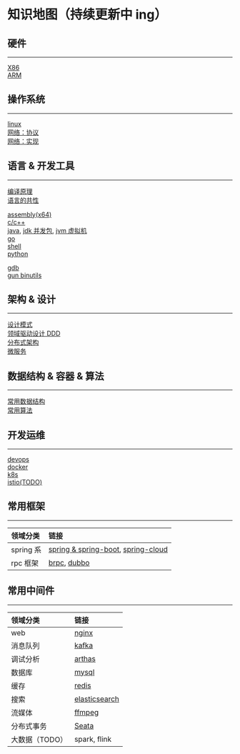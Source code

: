 # 知识地图（持续更新中 ing）

## 硬件

---

[X86](doc/hardware/x86.md)  
[ARM](doc/hardware/arm.md)

## 操作系统

---

[linux](doc/os/linux.md)  
[网络：协议](doc/network/protocol.md)  
[网络：实现](doc/network/implement.md)

<!-- [RT-Thread](doc/os/rtthread.md) -->

## 语言 & 开发工具

---

[编译原理](doc/language/compile.md)  
[语言的共性](doc/language/lang.md)

[assembly(x64)](doc/language/asm.md)  
[c/c++](doc/language/cpp.md)  
[java](doc/language/java.md), [jdk 并发包](doc/language/java_concurrent.md), [jvm 虚拟机](doc/language/jvm.md)  
[go](doc/language/golang.md)  
[shell](doc/language/shell.md)  
[python](doc/language/python.md)

<!-- [javascript](doc/language/javascript.md) -->

[gdb](doc/devtool/gdb.md)  
[gun binutils](doc/devtool/binutils.md)

## 架构 & 设计

---

[设计模式](doc/design/designmod.md)  
[领域驱动设计 DDD](doc/design/ddd.md)  
[分布式架构](doc/design/distribute.md)  
[微服务](doc/design/microservice.md)

## 数据结构 & 容器 & 算法

---

[常用数据结构](doc/algorithm/data_structure.md)  
[常用算法](doc/algorithm/algorithm.md)

## 开发运维

---

[devops](doc/devops/devops.md)  
[docker](doc/devops/docker.md)  
[k8s](doc/devops/k8s.md)  
[istio(TODO)](doc/devops/istio.md)

## 常用框架

---

| 领域分类  | 链接                                                                                              |
| :-------- | :------------------------------------------------------------------------------------------------ |
| spring 系 | [spring & spring-boot](doc/framework/springboot.md), [spring-cloud](doc/framework/springcloud.md) |
| rpc 框架  | [brpc](doc/framework/brpc.md), [dubbo](doc/framework/dubbo.md)                                    |

## 常用中间件

---

| 领域分类       | 链接                                             |
| :------------- | :----------------------------------------------- |
| web            | [nginx](doc/middleware/nginx.md)                 |
| 消息队列       | [kafka](doc/middleware/kafka.md)                 |
| 调试分析       | [arthas](doc/middleware/arthas.md)               |
| 数据库         | [mysql](doc/middleware/mysql.md)                 |
| 缓存           | [redis](doc/middleware/redis.md)                 |
| 搜索           | [elasticsearch](doc/middleware/elasticsearch.md) |
| 流媒体         | [ffmpeg](doc/middleware/ffmpeg.md)               |
| 分布式事务     | [Seata](doc/middleware/seata.md)                 |
| 大数据（TODO） | spark, flink                                     |
